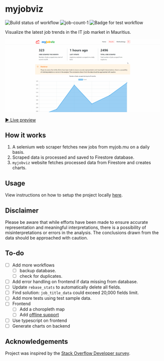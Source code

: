 # myjobviz  

![Build status of workflow](https://github.com/creme332/mauritius-tech-job-statistics/actions/workflows/scrape.yml/badge.svg) ![job-count-1](https://img.shields.io/badge/Total%20jobs%20scraped-3502-orange) ![Badge for test workflow](https://github.com/creme332/mauritius-tech-job-statistics/actions/workflows/test.yml/badge.svg)

Visualize the latest job trends in the IT job market in Mauritius. 

![GIF of visualised data](archive/website-v2.gif)

[▶ Live preview](myjobviz.web.app)

## How it works

1. A selenium web scraper fetches new jobs from myjob.mu on a daily basis.
2. Scraped data is processed and saved to Firestore database.
3. `myjobviz` website fetches processed data from Firestore and creates charts.

## Usage

View instructions on how to setup the project locally [here](docs/setup.md).

## Disclaimer

Please be aware that while efforts have been made to ensure accurate representation and meaningful interpretations, there is a possibility of misinterpretations or errors in the analysis. The conclusions drawn from the data should be approached with caution.

## To-do 

* [ ] Add more workflows
  * [ ]  backup database.
  * [ ]  check for duplicates.
* [ ] Add error handling on frontend if data missing from database.
* [ ] Update `rebase_stats` to automatically delete all fields.
* [ ] Find solution: `job_title_data` could exceed 20,000 fields limit.
* [ ] Add more tests using test sample data.
* [ ] Frontend
  + [ ] Add a choropleth map
  + [ ] Add [offline support](https://firebase.google.com/docs/firestore/manage-data/enable-offline#web-modular-api)
* [ ] Use typescript on frontend
* [ ] Generate charts on backend

## Acknowledgements

Project was inspired by the [Stack Overflow Developer survey](https://insights.stackoverflow.com/survey).
